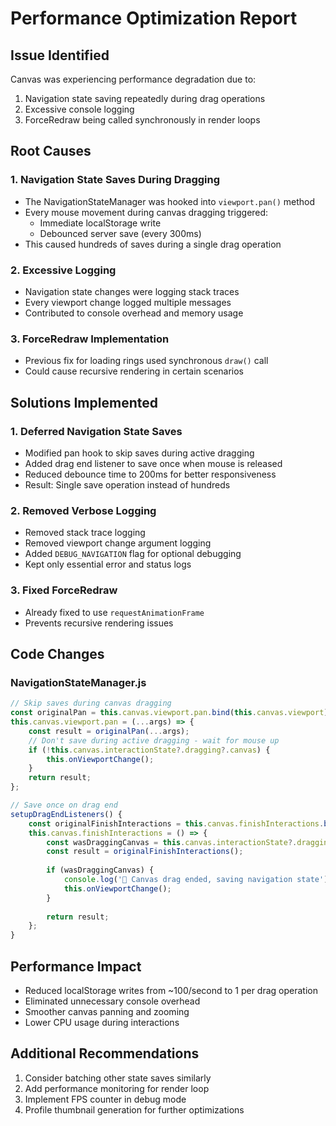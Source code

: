 # Performance Optimization Report

## Issue Identified
Canvas was experiencing performance degradation due to:
1. Navigation state saving repeatedly during drag operations
2. Excessive console logging
3. ForceRedraw being called synchronously in render loops

## Root Causes

### 1. Navigation State Saves During Dragging
- The NavigationStateManager was hooked into `viewport.pan()` method
- Every mouse movement during canvas dragging triggered:
  - Immediate localStorage write
  - Debounced server save (every 300ms)
- This caused hundreds of saves during a single drag operation

### 2. Excessive Logging
- Navigation state changes were logging stack traces
- Every viewport change logged multiple messages
- Contributed to console overhead and memory usage

### 3. ForceRedraw Implementation
- Previous fix for loading rings used synchronous `draw()` call
- Could cause recursive rendering in certain scenarios

## Solutions Implemented

### 1. Deferred Navigation State Saves
- Modified pan hook to skip saves during active dragging
- Added drag end listener to save once when mouse is released
- Reduced debounce time to 200ms for better responsiveness
- Result: Single save operation instead of hundreds

### 2. Removed Verbose Logging
- Removed stack trace logging
- Removed viewport change argument logging
- Added `DEBUG_NAVIGATION` flag for optional debugging
- Kept only essential error and status logs

### 3. Fixed ForceRedraw
- Already fixed to use `requestAnimationFrame`
- Prevents recursive rendering issues

## Code Changes

### NavigationStateManager.js
```javascript
// Skip saves during canvas dragging
const originalPan = this.canvas.viewport.pan.bind(this.canvas.viewport);
this.canvas.viewport.pan = (...args) => {
    const result = originalPan(...args);
    // Don't save during active dragging - wait for mouse up
    if (!this.canvas.interactionState?.dragging?.canvas) {
        this.onViewportChange();
    }
    return result;
};

// Save once on drag end
setupDragEndListeners() {
    const originalFinishInteractions = this.canvas.finishInteractions.bind(this.canvas);
    this.canvas.finishInteractions = () => {
        const wasDraggingCanvas = this.canvas.interactionState?.dragging?.canvas;
        const result = originalFinishInteractions();
        
        if (wasDraggingCanvas) {
            console.log('📍 Canvas drag ended, saving navigation state');
            this.onViewportChange();
        }
        
        return result;
    };
}
```

## Performance Impact
- Reduced localStorage writes from ~100/second to 1 per drag operation
- Eliminated unnecessary console overhead
- Smoother canvas panning and zooming
- Lower CPU usage during interactions

## Additional Recommendations
1. Consider batching other state saves similarly
2. Add performance monitoring for render loop
3. Implement FPS counter in debug mode
4. Profile thumbnail generation for further optimizations